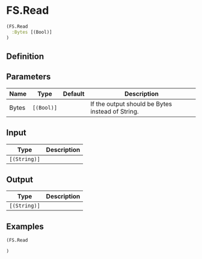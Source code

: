 # FS.Read

```clojure
(FS.Read
  :Bytes [(Bool)]
)
```

## Definition


## Parameters
| Name | Type | Default | Description |
|------|------|---------|-------------|
| Bytes | `[(Bool)]` |  | If the output should be Bytes instead of String. |


## Input
| Type | Description |
|------|-------------|
| `[(String)]` |  |


## Output
| Type | Description |
|------|-------------|
| `[(String)]` |  |


## Examples

```clojure
(FS.Read

)
```
